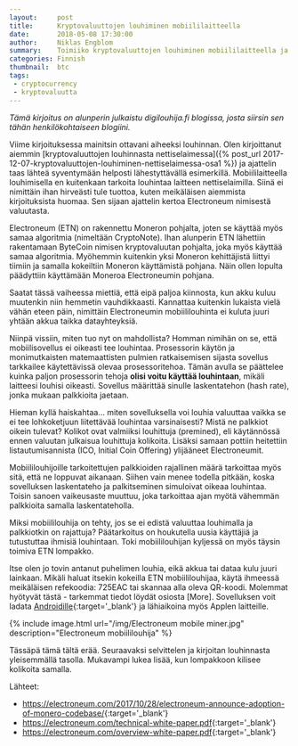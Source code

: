 ```yaml
---
layout:     post
title:      Kryptovaluuttojen louhiminen mobiililaitteella
date:       2018-05-08 17:30:00
author:     Niklas Engblom
summary:    Toimiiko kryptovaluuttojen louhiminen mobiililaitteella ja jos toimii, miten?
categories: Finnish
thumbnail:  btc
tags:
 - cryptocurrency
 - kryptovaluutta
---
```


*Tämä kirjoitus on alunperin julkaistu digilouhija.fi blogissa, josta siirsin sen tähän henkilökohtaiseen blogiini.*

 Viime kirjoituksessa mainitsin ottavani aiheeksi louhinnan. Olen kirjoittanut aiemmin [kryptovaluuttojen louhinnasta nettiselaimessa]({% post_url 2017-12-07-kryptovaluuttojen-louhiminen-nettiselaimessa-osa1 %}) ja ajattelin taas lähteä syventymään helposti lähestyttävällä esimerkillä. Mobiililaitteella louhimisella en kuitenkaan tarkoita louhintaa laitteen nettiselaimilla. Siinä ei nimittäin ihan hirveästi tule tuottoa, kuten meikäläisen aiemmista kirjoituksista huomaa. Sen sijaan ajattelin kertoa Electroneum nimisestä valuutasta.

Electroneum (ETN) on rakennettu Moneron pohjalta, joten se käyttää myös samaa algoritmia (nimeltään CryptoNote). Ihan alunperin ETN lähettiin rakentamaan ByteCoin nimisen kryptovaluutan pohjalta, joka myös käyttää samaa algoritmia. Myöhemmin kuitenkin yksi Moneron kehittäjistä liittyi tiimiin ja samalla kokeiltiin Moneron käyttämistä pohjana. Näin ollen lopulta päädyttiin käyttämään Moneroa Electroneumin pohjana.

Saatat tässä vaiheessa miettiä, että eipä paljoa kiinnosta, kun akku kuluu muutenkin niin hemmetin vauhdikkaasti. Kannattaa kuitenkin lukaista vielä vähän eteen päin, nimittäin Electroneumin mobiililouhinta ei kuluta juuri yhtään akkua taikka datayhteyksiä.

Niinpä vissiin, miten tuo nyt on mahdollista? Homman nimihän on se, että mobiilisovellus ei oikeasti tee louhintaa. Prosessorin käytön ja monimutkaisten matemaattisten pulmien ratkaisemisen sijasta sovellus tarkkailee käytettävissä olevaa prosessoritehoa. Tämän avulla se päättelee kuinka paljon prosessorin tehoja **olisi voitu käyttää louhintaan**, mikäli laitteesi louhisi oikeasti. Sovellus määrittää sinulle laskentatehon (hash rate), jonka mukaan palkkioita jaetaan.

Hieman kyllä haiskahtaa... miten sovelluksella voi louhia valuuttaa vaikka se ei tee lohkoketjuun liitettävää louhintaa varsinaisesti? Mistä ne palkkiot oikein tulevat? Kolikot ovat valmiiksi louhittuja (premined), eli käytännössä ennen valuutan julkaisua louhittuja kolikoita. Lisäksi samaan pottiin heitettiin listautumisannista (ICO, Initial Coin Offering) ylijääneet Electroneumit.

Mobiililouhijoille tarkoitettujen palkkioiden rajallinen määrä tarkoittaa myös sitä, että ne loppuvat aikanaan. Siihen vain menee todella pitkään, koska sovelluksen laskentateho ja palkitseminen simuloivat oikeaa louhintaa. Toisin sanoen vaikeusaste muuttuu, joka tarkoittaa ajan myötä vähemmän palkkioita samalla laskentateholla.

Miksi mobiililouhija on tehty, jos se ei edistä valuuttaa louhimalla ja palkkiotkin on rajattuja? Päätarkoitus on houkutella uusia käyttäjiä ja tutustuttaa ihmisiä louhintaan. Toki mobiililouhijan kyljessä on myös täysin toimiva ETN lompakko.

Itse olen jo tovin antanut puhelimen louhia, eikä akkua tai dataa kulu juuri lainkaan. Mikäli haluat itsekin kokeilla ETN mobiililouhijaa, käytä ihmeessä meikäläisen refekoodia: 725EAC tai skannaa alla oleva QR-koodi. Molemmat hyötyvät tästä - tarkemmat tiedot löydät osiosta [More]. Sovelluksen voit ladata [Androidille](https://play.google.com/store/apps/details?id=com.electroneum.mobile){:target='_blank'} ja lähiaikoina myös Applen laitteille.

{% include image.html url="/img/Electroneum mobile miner.jpg" description="Electroneum mobiililouhija" %}

Tässäpä tämä tältä erää. Seuraavaksi selvittelen ja kirjoitan louhinnasta yleisemmällä tasolla. Mukavampi lukea lisää, kun lompakkoon kilisee kolikoita samalla.

Lähteet:

* <https://electroneum.com/2017/10/28/electroneum-announce-adoption-of-monero-codebase/>{:target='_blank'}
* <https://electroneum.com/technical-white-paper.pdf>{:target='_blank'}
* <https://electroneum.com/overview-white-paper.pdf>{:target='_blank'}
